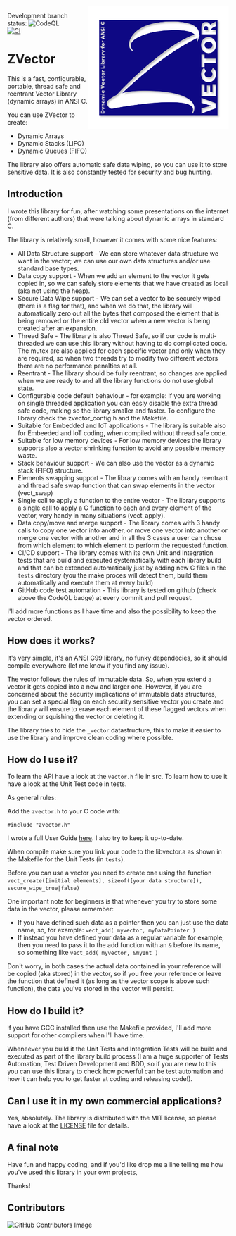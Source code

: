 <img align="right" width="320" height="280" src="/images/ZVectorLogo2.png">

Development branch status: 
![CodeQL](https://github.com/pzaino/vector/actions/workflows/codeql-analysis.yml/badge.svg)  
[![CI](https://github.com/pzaino/vector/workflows/CI/badge.svg)](https://github.com/pzaino/vector/actions)


# ZVector
This is a fast, configurable, portable, thread safe and reentrant Vector Library (dynamic arrays) in ANSI C.

You can use ZVector to create:
- Dynamic Arrays
- Dynamic Stacks (LIFO)
- Dynamic Queues (FIFO)

The library also offers automatic safe data wiping, so you can use it to store sensitive data. It is also constantly tested for security and bug hunting.

## Introduction
I wrote this library for fun, after watching some presentations on the internet (from different authors) that were talking about dynamic arrays in standard C.

The library is relatively small, however it comes with some nice features:

- All Data Structure support - We can store whatever data structure we want in the vector; we can use our own data structures and/or use standard base types.
- Data copy support - When we add an element to the vector it gets copied in, so we can safely store elements that we have created as local (aka not using the heap).
- Secure Data Wipe support - We can set a vector to be securely wiped (there is a flag for that), and when we do that, the library will automatically zero out all the bytes that composed the element that is being removed or the entire old vector when a new vector is being created after an expansion.
- Thread Safe - The library is also Thread Safe, so if our code is multi-threaded we can use this library without having to do complicated code. The mutex are also applied for each specific vector and only when they are required, so when two threads try to modify two different vectors there are no performance penalties at all.
- Reentrant - The library should be fully reentrant, so changes are applied when we are ready to and all the library functions do not use global state.
- Configurable code default behaviour - for example: if you are working on single threaded application you can easly disable the extra thread safe code, making so the library smaller and faster. To configure the library check the zvector_config.h and the Makefile.
- Suitable for Embedded and IoT applications - The library is suitable also for Embeeded and IoT coding, when compiled without thread safe code.
- Suitable for low memory devices - For low memory devices the library supports also a vector shrinking function to avoid any possible memory waste.
- Stack behaviour support - We can also use the vector as a dynamic stack (FIFO) structure.
- Elements swapping support - The library comes with an handy reentrant and thread safe swap function that can swap elements in the vector (vect_swap)
- Single call to apply a function to the entire vector - The library supports a single call to apply a C function to each and every element of the vector, very handy in many situations (vect_apply).
- Data copy/move and merge support - The library comes with 3 handy calls to copy one vector into another, or move one vector into another or merge one vector with another and in all the 3 cases a user can chose from which element to which element to perform the requested function.
- CI/CD support - The library comes with its own Unit and Integration tests that are build and executed systematically with each library build and that can be extended automatically just by adding new C files in the `tests` directory (you the make proces will detect them, build them automatically and execute them at every build)
- GitHub code test automation - This library is tested on github (check above the CodeQL badge) at every commit and pull request.

I'll add more functions as I have time and also the possibility to keep the vector ordered.

## How does it works?
It's very simple, it's an ANSI C99 library, no funky dependecies, so it should compile everywhere (let me know if you find any issue).

The vector follows the rules of immutable data. So, when you extend a vector it gets copied into a new and larger one. However, if you are concerned about the security implications of immutable data structures, you can set a special flag on each security sensitive vector you create and the library will ensure to erase each element of these flagged vectors when extending or squishing the vector or deleting it.

The library tries to hide the `_vector` datastructure, this to make it easier to use the library and improve clean coding where possible.

## How do I use it?
To learn the API have a look at the `vector.h` file in src. To learn how to use it have a look at the Unit Test code in tests.

As general rules:

Add the `zvector.h` to your C code with:

```
#include "zvector.h"
```

I wrote a full User Guide [here](https://paolozaino.wordpress.com/2021/07/27/software-development-zvector-an-ansi-c-open-source-vector-library/). I also try to keep it up-to-date.

When compile make sure you link your code to the libvector.a as shown in the Makefile for the Unit Tests (in `tests`).

Before you can use a vector you need to create one using the function `vect_create([initial elements], sizeof([your data structure]), secure_wipe_true|false)`

One important note for beginners is that whenever you try to store some data in the vector, please remember:

* If you have defined such data as a pointer then you can just use the data name, so, for example: `vect_add( myvector, myDataPointer )`
* If instead you have defined your data as a regular variable for example, then you need to pass it to the add function with an `&` before its name, so something like `vect_add( myvector, &myInt )`

Don't worry, in both cases the actual data contained in your reference will be copied (aka stored) in the vector, so if you free your reference or leave the function that defined it (as long as the vector scope is above such function), the data you've stored in the vector will persist.

## How do I build it?
if you have GCC installed then use the Makefile provided, I'll add more support for other compilers when I'll have time.

Wheneever you build it the Unit Tests and Integration Tests will be build and executed as part of the library build process (I am a huge supporter of Tests Automation, Test Driven Development and BDD, so if you are new to this you can use this library to check how powerful can be test automation and how it can help you to get faster at coding and releasing code!).

## Can I use it in my own commercial applications?
Yes, absolutely. The library is distributed with the MIT license, so please have a look at the [LICENSE](./LICENSE) file for details.

## A final note
Have fun and happy coding, and if you'd like drop me a line telling me how you've used this library in your own projects,

Thanks!

## Contributors

![GitHub Contributors Image](https://contrib.rocks/image?repo=pzaino/zvector)
